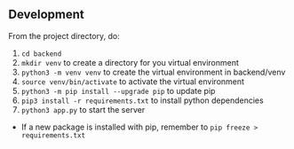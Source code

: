## Development

From the project directory, do:
1. `cd backend`
2. `mkdir venv` to create a directory for you virtual environment
3. `python3 -m venv venv` to create the virtual environment in backend/venv
4. `source venv/bin/activate` to activate the virtual environment
5. `python3 -m pip install --upgrade pip` to update pip
5. `pip3 install -r requirements.txt` to install python dependencies
6. `python3 app.py` to start the server

* If a new package is installed with pip, remember to `pip freeze > requirements.txt`
